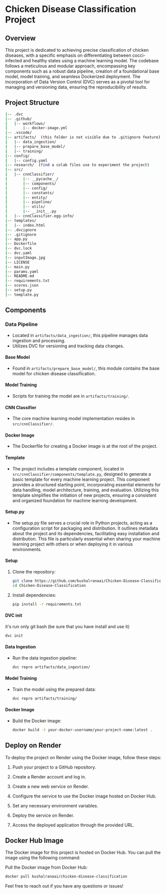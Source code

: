 # Chicken Disease Classification Project

## Overview

This project is dedicated to achieving precise classification of chicken diseases, with a specific emphasis on differentiating between cocci-infected and healthy states using a machine learning model. The codebase follows a meticulous and modular approach, encompassing key components such as a robust data pipeline, creation of a foundational base model, model training, and seamless Dockerized deployment. The incorporation of Data Version Control (DVC) serves as a pivotal tool for managing and versioning data, ensuring the reproducibility of results.

## Project Structure

```bash
|-- .dvc
|-- .github/
|   |-- workflows/
|       |-- docker-image.yml
|-- .vscode/
|-- artifacts/  (this folder is not visible due to .gitignore feature)
|   |-- data_ingestion/
|   |-- prepare_base_model/
|   |-- training/
|-- config/
|   |-- config.yaml
|-- research/  (find a colab files use to experiment the project)
|-- src/
|   |-- cnnClassifier/
|       |-- __pycache__/
|       |-- components/
|       |-- config/
|       |-- constants/
|       |-- entity/
|       |-- pipeline/
|       |-- utils/
|       |-- __init__.py
|   |-- cnnClassifier.egg-info/
|-- templates/
|   |-- index.html
|-- .dvcignore
|-- .gitignore
|-- app.py
|-- Dockerfile
|-- dvc.lock
|-- dvc.yaml
|-- inputImage.jpg
|-- LICENSE
|-- main.py
|-- params.yaml
|-- README.md
|-- requirements.txt
|-- scores.json
|-- setup.py
|-- template.py
```

## Components

### Data Pipeline
- Located in `artifacts/data_ingestion/`, this pipeline manages data ingestion and processing.
- Utilizes DVC for versioning and tracking data changes.

#### Base Model
- Found in `artifacts/prepare_base_model/`, this module contains the base model for chicken disease classification.

#### Model Training
- Scripts for training the model are in `artifacts/training/`.

#### CNN Classifier
- The core machine learning model implementation resides in `src/cnnClassifier/`.

#### Docker Image
- The Dockerfile for creating a Docker image is at the root of the project.

#### Template
- The project includes a template component, located in `src/cnnClassifier/components/template.py`, designed to generate a basic template for every machine learning project. This component provides a structured starting point, incorporating essential elements for data handling, model architecture, training, and evaluation. Utilizing this template simplifies the initiation of new projects, ensuring a consistent and organized foundation for machine learning development.

#### Setup.py
- The setup.py file serves a crucial role in Python projects, acting as a configuration script for packaging and distribution. It outlines metadata about the project and its dependencies, facilitating easy installation and distribution. This file is particularly essential when sharing your machine learning project with others or when deploying it in various environments.

#### Setup
1. Clone the repository:
   ```bash
   git clone https://github.com/kushalranaai/Chicken-Disease-Classification.git
   cd Chicken-Disease-Classification
   ```

2. Install dependencies:
   ```bash
   pip install -r requirements.txt
   ```

#### DVC init
it's run only git bash (be sure that you have install and use it)
  ```bash
  dvc init
  ```

#### Data Ingestion
- Run the data ingestion pipeline:
  ```bash
  dvc repro artifacts/data_ingestion/
  ```

#### Model Training
- Train the model using the prepared data:
  ```bash
  dvc repro artifacts/training/
  ```

#### Docker Image
- Build the Docker image:
  ```bash
  docker build -t your-docker-username/your-project-name:latest .
  ```

## Deploy on Render

To deploy the project on Render using the Docker image, follow these steps:

1. Push your project to a GitHub repository.

2. Create a Render account and log in.

3. Create a new web service on Render.

4. Configure the service to use the Docker image hosted on Docker Hub.

5. Set any necessary environment variables.

6. Deploy the service on Render.

7. Access the deployed application through the provided URL.


## Docker Hub Image
The Docker image for this project is hosted on Docker Hub. You can pull the image using the following command:

Pull the Docker image from Docker Hub:
```bash
docker pull kushalranaai/chicken-disease-classification
```
Feel free to reach out if you have any questions or issues!
```
